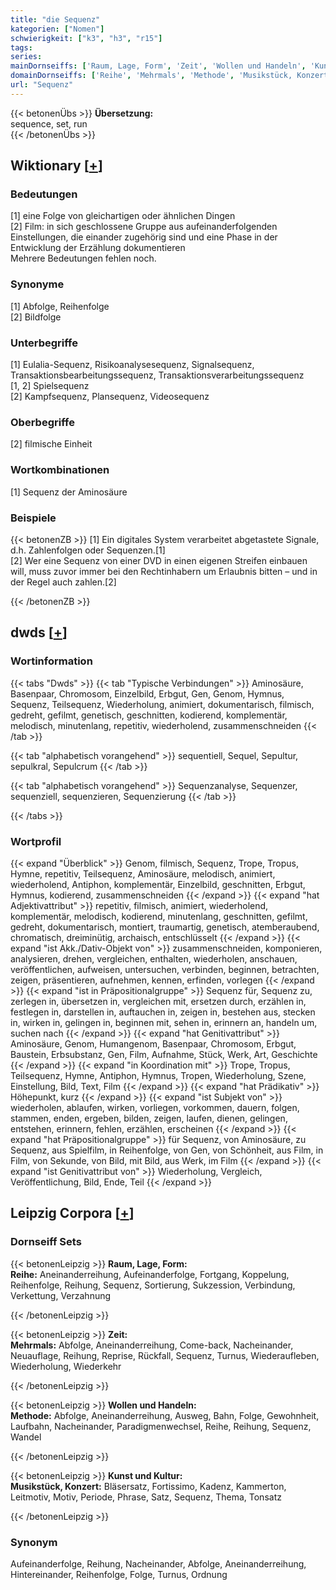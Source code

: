 ```yaml
---
title: "die Sequenz"
kategorien: ["Nomen"]
schwierigkeit: ["k3", "h3", "r15"]
tags:
series:
mainDornseiffs: ['Raum, Lage, Form', 'Zeit', 'Wollen und Handeln', 'Kunst und Kultur']
domainDornseiffs: ['Reihe', 'Mehrmals', 'Methode', 'Musikstück, Konzert']
url: "Sequenz"
---
```


{{< betonenÜbs >}}
**Übersetzung:**  
sequence, set, run  
{{< /betonenÜbs >}}

## Wiktionary [[+](https://de.wiktionary.org/wiki/Sequenz)]

### Bedeutungen
[1] eine Folge von gleichartigen oder ähnlichen Dingen  
[2] Film: in sich geschlossene Gruppe aus aufeinanderfolgenden Einstellungen, die einander zugehörig sind und eine Phase in der Entwicklung der Erzählung dokumentieren  
Mehrere Bedeutungen fehlen noch.  

### Synonyme
[1] Abfolge, Reihenfolge  
[2] Bildfolge  

### Unterbegriffe
[1] Eulalia-Sequenz, Risikoanalysesequenz, Signalsequenz, Transaktionsbearbeitungssequenz, Transaktionsverarbeitungssequenz  
[1, 2] Spielsequenz  
[2] Kampfsequenz, Plansequenz, Videosequenz  

### Oberbegriffe
[2] filmische Einheit  

### Wortkombinationen
[1] Sequenz der Aminosäure  

### Beispiele
{{< betonenZB >}}
[1] Ein digitales System verarbeitet abgetastete Signale, d.h. Zahlenfolgen oder Sequenzen.[1]  
[2] Wer eine Sequenz von einer DVD in einen eigenen Streifen einbauen will, muss zuvor immer bei den Rechtinhabern um Erlaubnis bitten – und in der Regel auch zahlen.[2]  

{{< /betonenZB >}}


## dwds [[+](https://www.dwds.de/wb/Sequenz)]

### Wortinformation
{{< tabs "Dwds" >}}
{{< tab "Typische Verbindungen" >}}
Aminosäure, Basenpaar, Chromosom, Einzelbild, Erbgut, Gen, Genom, Hymnus, Sequenz, Teilsequenz, Wiederholung, animiert, dokumentarisch, filmisch, gedreht, gefilmt, genetisch, geschnitten, kodierend, komplementär, melodisch, minutenlang, repetitiv, wiederholend, zusammenschneiden
{{< /tab >}}

{{< tab "alphabetisch vorangehend" >}}
sequentiell, Sequel, Sepultur, sepulkral, Sepulcrum
{{< /tab >}}

{{< tab "alphabetisch vorangehend" >}}
Sequenzanalyse, Sequenzer, sequenziell, sequenzieren, Sequenzierung
{{< /tab >}}

{{< /tabs >}}

### Wortprofil
{{< expand "Überblick" >}} Genom, filmisch, Sequenz, Trope, Tropus, Hymne, repetitiv, Teilsequenz, Aminosäure, melodisch, animiert, wiederholend, Antiphon, komplementär, Einzelbild, geschnitten, Erbgut, Hymnus, kodierend, zusammenschneiden {{< /expand >}}
{{< expand "hat Adjektivattribut" >}} repetitiv, filmisch, animiert, wiederholend, komplementär, melodisch, kodierend, minutenlang, geschnitten, gefilmt, gedreht, dokumentarisch, montiert, traumartig, genetisch, atemberaubend, chromatisch, dreiminütig, archaisch, entschlüsselt {{< /expand >}}
{{< expand "ist Akk./Dativ-Objekt von" >}} zusammenschneiden, komponieren, analysieren, drehen, vergleichen, enthalten, wiederholen, anschauen, veröffentlichen, aufweisen, untersuchen, verbinden, beginnen, betrachten, zeigen, präsentieren, aufnehmen, kennen, erfinden, vorlegen {{< /expand >}}
{{< expand "ist in Präpositionalgruppe" >}} Sequenz für, Sequenz zu, zerlegen in, übersetzen in, vergleichen mit, ersetzen durch, erzählen in, festlegen in, darstellen in, auftauchen in, zeigen in, bestehen aus, stecken in, wirken in, gelingen in, beginnen mit, sehen in, erinnern an, handeln um, suchen nach {{< /expand >}}
{{< expand "hat Genitivattribut" >}} Aminosäure, Genom, Humangenom, Basenpaar, Chromosom, Erbgut, Baustein, Erbsubstanz, Gen, Film, Aufnahme, Stück, Werk, Art, Geschichte {{< /expand >}}
{{< expand "in Koordination mit" >}} Trope, Tropus, Teilsequenz, Hymne, Antiphon, Hymnus, Tropen, Wiederholung, Szene, Einstellung, Bild, Text, Film {{< /expand >}}
{{< expand "hat Prädikativ" >}} Höhepunkt, kurz {{< /expand >}}
{{< expand "ist Subjekt von" >}} wiederholen, ablaufen, wirken, vorliegen, vorkommen, dauern, folgen, stammen, enden, ergeben, bilden, zeigen, laufen, dienen, gelingen, entstehen, erinnern, fehlen, erzählen, erscheinen {{< /expand >}}
{{< expand "hat Präpositionalgruppe" >}} für Sequenz, von Aminosäure, zu Sequenz, aus Spielfilm, in Reihenfolge, von Gen, von Schönheit, aus Film, in Film, von Sekunde, von Bild, mit Bild, aus Werk, im Film {{< /expand >}}
{{< expand "ist Genitivattribut von" >}} Wiederholung, Vergleich, Veröffentlichung, Bild, Ende, Teil {{< /expand >}}

## Leipzig Corpora [[+](https://corpora.uni-leipzig.de/en/res?word=Sequenz&corpusId=deu_newscrawl-public_2018)]

### Dornseiff Sets
{{< betonenLeipzig >}}
**Raum, Lage, Form:**  
**Reihe:** Aneinanderreihung, Aufeinanderfolge, Fortgang, Koppelung, Reihenfolge, Reihung, Sequenz, Sortierung, Sukzession, Verbindung, Verkettung, Verzahnung  

{{< /betonenLeipzig >}}


{{< betonenLeipzig >}}
**Zeit:**  
**Mehrmals:** Abfolge, Aneinanderreihung, Come-back, Nacheinander, Neuauflage, Reihung, Reprise, Rückfall, Sequenz, Turnus, Wiederaufleben, Wiederholung, Wiederkehr  

{{< /betonenLeipzig >}}


{{< betonenLeipzig >}}
**Wollen und Handeln:**  
**Methode:** Abfolge, Aneinanderreihung, Ausweg, Bahn, Folge, Gewohnheit, Laufbahn, Nacheinander, Paradigmenwechsel, Reihe, Reihung, Sequenz, Wandel  

{{< /betonenLeipzig >}}


{{< betonenLeipzig >}}
**Kunst und Kultur:**  
**Musikstück, Konzert:** Bläsersatz, Fortissimo, Kadenz, Kammerton, Leitmotiv, Motiv, Periode, Phrase, Satz, Sequenz, Thema, Tonsatz  

{{< /betonenLeipzig >}}

### Synonym
Aufeinanderfolge, Reihung, Nacheinander, Abfolge, Aneinanderreihung, Hintereinander, Reihenfolge, Folge, Turnus, Ordnung

